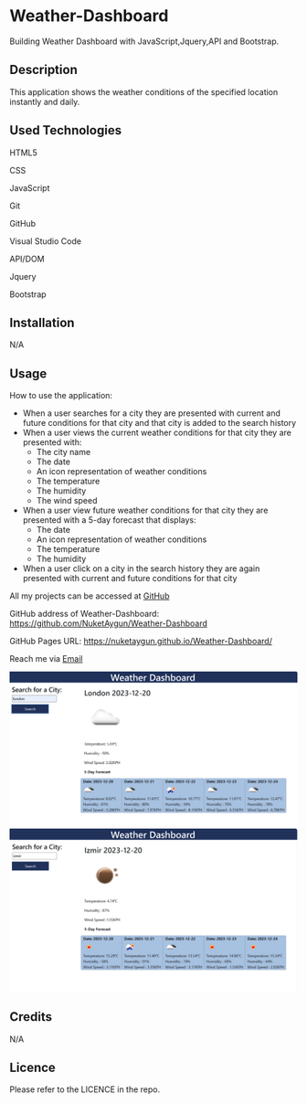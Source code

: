 # Weather-Dashboard
Building Weather Dashboard with JavaScript,Jquery,API and Bootstrap.

## Description
This application shows the weather conditions of the specified location instantly and daily.

## Used Technologies
HTML5

CSS

JavaScript

Git

GitHub

Visual Studio Code

API/DOM

Jquery

Bootstrap

## Installation

N/A

## Usage
How to use the application:
 * When a user searches for a city they are presented with current and future conditions for that city and that city is added to the search history
  * When a user views the current weather conditions for that city they are presented with:
    * The city name
    * The date
    * An icon representation of weather conditions
    * The temperature
    * The humidity
    * The wind speed
  * When a user view future weather conditions for that city they are presented with a 5-day forecast that displays:
    * The date
    * An icon representation of weather conditions
    * The temperature
    * The humidity
  * When a user click on a city in the search history they are again presented with current and future conditions for that city

All my projects can be accessed at [GitHub](https://github.com/NuketAygun)

GitHub address of Weather-Dashboard:
 https://github.com/NuketAygun/Weather-Dashboard

GitHub Pages URL:
  https://nuketaygun.github.io/Weather-Dashboard/




Reach me via [Email](mailto:nukumoonday@gmail.com)



![Alt text](<Screenshot 2023-12-19 231623.png>)
![Alt text](<Screenshot 2023-12-19 231701.png>)



## Credits

N/A

## Licence

Please refer to the LICENCE in the repo.